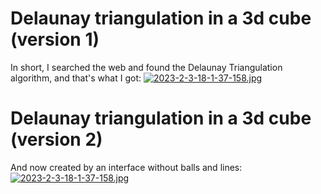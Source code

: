 # Delaunay triangulation in a 3d cube (version 1)
In short, I searched the web and found the Delaunay Triangulation algorithm, and that's what I got:
[![2023-2-3-18-1-37-158.jpg](https://i.ibb.co/rHnPRPM/2024-10-20-21-36-43-329.gif)](https://i.ibb.co/rHnPRPM/2024-10-20-21-36-43-329.gif)
# Delaunay triangulation in a 3d cube (version 2)
And now created by an interface without balls and lines:
[![2023-2-3-18-1-37-158.jpg](https://i.ibb.co/NKD2N8p/2024-10-20-22-07-10-778.gif)](https://i.ibb.co/NKD2N8p/2024-10-20-22-07-10-778.gif)
